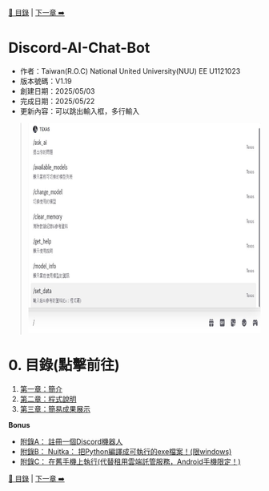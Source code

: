 [📖 目錄](README.md) | [下一章 ➡️](第一章.md)
# **Discord-AI-Chat-Bot**
- 作者：Taiwan(R.O.C) National United University(NUU) EE U1121023
- 版本號碼：V1.19
- 創建日期：2025/05/03
- 完成日期：2025/05/22
- 更新內容：可以跳出輸入框，多行輸入

><img src="pictures/README_01.jpg" alt="展示圖" width="700" height="420"/>

# **0. 目錄(點擊前往)**
1. [第一章：簡介](第一章.md)
2. [第二章：程式說明](第二章.md)
3. [第三章：簡易成果展示](第三章.md)

**Bonus**
-  [附錄A： 註冊一個Discord機器人](附錄A.md)
-  [附錄B： Nuitka： 把Python編譯成可執行的exe檔案！(限windows)](附錄B.md)
-  [附錄C： 在舊手機上執行(代替租用雲端託管服務，Android手機限定！)](附錄C.md)

[📖 目錄](README.md) | [下一章 ➡️](第一章.md)
